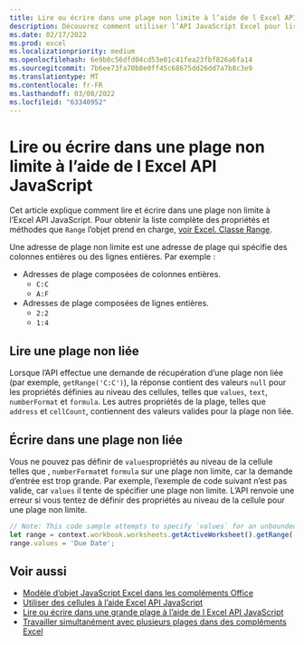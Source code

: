 ```yaml
---
title: Lire ou écrire dans une plage non limite à l’aide de l Excel API JavaScript
description: Découvrez comment utiliser l’API JavaScript Excel pour lire ou écrire dans une plage non limite.
ms.date: 02/17/2022
ms.prod: excel
ms.localizationpriority: medium
ms.openlocfilehash: 6e9b0c56dfd04cd53e01c41fea23fbf826a6fa14
ms.sourcegitcommit: 7b6ee73fa70b8e0ff45c68675dd26dd7a7b8c3e9
ms.translationtype: MT
ms.contentlocale: fr-FR
ms.lasthandoff: 03/08/2022
ms.locfileid: "63340952"
---
```

# <a name="read-or-write-to-an-unbounded-range-using-the-excel-javascript-api"></a>Lire ou écrire dans une plage non limite à l’aide de l Excel API JavaScript

Cet article explique comment lire et écrire dans une plage non limite à l’Excel API JavaScript. Pour obtenir la liste complète des propriétés et méthodes que `Range` l’objet prend en charge, [voir Excel. Classe Range](/javascript/api/excel/excel.range).

Une adresse de plage non limite est une adresse de plage qui spécifie des colonnes entières ou des lignes entières. Par exemple :

- Adresses de plage composées de colonnes entières.
  - `C:C`
  - `A:F`
- Adresses de plage composées de lignes entières.
  - `2:2`
  - `1:4`

## <a name="read-an-unbounded-range"></a>Lire une plage non liée

Lorsque l’API effectue une demande de récupération d’une plage non liée (par exemple, `getRange('C:C')`), la réponse contient des valeurs `null` pour les propriétés définies au niveau des cellules, telles que `values`, `text`, `numberFormat` et `formula`. Les autres propriétés de la plage, telles que `address` et `cellCount`, contiennent des valeurs valides pour la plage non liée.

## <a name="write-to-an-unbounded-range"></a>Écrire dans une plage non liée

Vous ne pouvez pas définir de `values`propriétés au niveau de la cellule telles que , `numberFormat`et `formula` sur une plage non limite, car la demande d’entrée est trop grande. Par exemple, l’exemple de code suivant n’est pas valide, car `values` il tente de spécifier une plage non limite. L’API renvoie une erreur si vous tentez de définir des propriétés au niveau de la cellule pour une plage non limite.

```js
// Note: This code sample attempts to specify `values` for an unbounded range, which is not a valid request. The sample will return an error. 
let range = context.workbook.worksheets.getActiveWorksheet().getRange('A:B');
range.values = 'Due Date';
```

## <a name="see-also"></a>Voir aussi

- [Modèle d’objet JavaScript Excel dans les compléments Office](excel-add-ins-core-concepts.md)
- [Utiliser des cellules à l’aide Excel API JavaScript](excel-add-ins-cells.md)
- [Lire ou écrire dans une grande plage à l’aide de l Excel API JavaScript](excel-add-ins-ranges-large.md)
- [Travailler simultanément avec plusieurs plages dans des compléments Excel](excel-add-ins-multiple-ranges.md)
